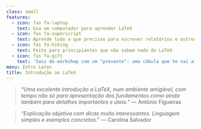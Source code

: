 ```yaml
---
class: small
features:
  - icon: fas fa-laptop
    text: Usa um computador para aprender LaTeX
  - icon: fas fa-superscript
    text: Aprende tudo o que precisas para escrever relatórios e outros documentos científicos
  - icon: fas fa-hiking
    text: Feito para principiantes que não sabem nada de LaTeX
  - icon: fas fa-gift
    text: 'Sais do workshop com um "presente": uma cábula que te vai ajudar a refrescar a memória'
menu: Intro Latex
title: Introdução ao LaTeX
---
```


 > “*Uma excelente introdução a LaTeX, num ambiente amigável, com tempo não só para apresentação dos fundamentos como ainda também para detalhes importantes e úteis.*”  &mdash; António Figueiras

<!-- -->

 > “*Explicação objetiva com dicas muito interessantes. Linguagem simples e exemplos concretos.*”  &mdash; Carolina Salvador
